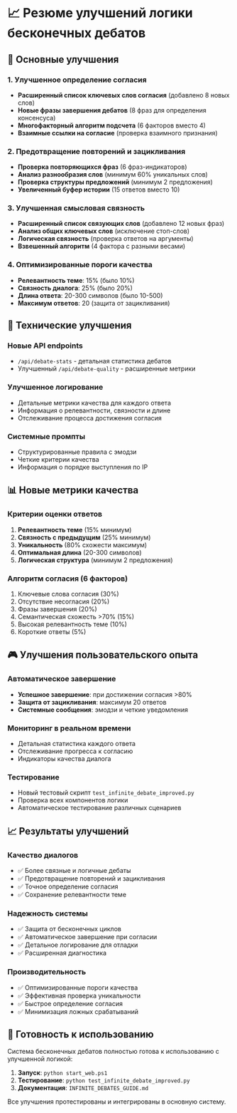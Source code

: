# 📈 Резюме улучшений логики бесконечных дебатов

## 🎯 Основные улучшения

### 1. Улучшенное определение согласия
- **Расширенный список ключевых слов согласия** (добавлено 8 новых слов)
- **Новые фразы завершения дебатов** (8 фраз для определения консенсуса)
- **Многофакторный алгоритм подсчета** (6 факторов вместо 4)
- **Взаимные ссылки на согласие** (проверка взаимного признания)

### 2. Предотвращение повторений и зацикливания
- **Проверка повторяющихся фраз** (6 фраз-индикаторов)
- **Анализ разнообразия слов** (минимум 60% уникальных слов)
- **Проверка структуры предложений** (минимум 2 предложения)
- **Увеличенный буфер истории** (15 ответов вместо 10)

### 3. Улучшенная смысловая связность
- **Расширенный список связующих слов** (добавлено 12 новых фраз)
- **Анализ общих ключевых слов** (исключение стоп-слов)
- **Логическая связность** (проверка ответов на аргументы)
- **Взвешенный алгоритм** (4 фактора с разными весами)

### 4. Оптимизированные пороги качества
- **Релевантность теме**: 15% (было 10%)
- **Связность диалога**: 25% (было 20%)
- **Длина ответа**: 20-300 символов (было 10-500)
- **Максимум ответов**: 20 (защита от зацикливания)

## 🔧 Технические улучшения

### Новые API endpoints
- `/api/debate-stats` - детальная статистика дебатов
- Улучшенный `/api/debate-quality` - расширенные метрики

### Улучшенное логирование
- Детальные метрики качества для каждого ответа
- Информация о релевантности, связности и длине
- Отслеживание процесса достижения согласия

### Системные промпты
- Структурированные правила с эмодзи
- Четкие критерии качества
- Информация о порядке выступления по IP

## 📊 Новые метрики качества

### Критерии оценки ответов
1. **Релевантность теме** (15% минимум)
2. **Связность с предыдущим** (25% минимум)
3. **Уникальность** (80% схожести максимум)
4. **Оптимальная длина** (20-300 символов)
5. **Логическая структура** (минимум 2 предложения)

### Алгоритм согласия (6 факторов)
1. Ключевые слова согласия (30%)
2. Отсутствие несогласия (20%)
3. Фразы завершения (20%)
4. Семантическая схожесть >70% (15%)
5. Высокая релевантность теме (10%)
6. Короткие ответы (5%)

## 🎮 Улучшения пользовательского опыта

### Автоматическое завершение
- **Успешное завершение**: при достижении согласия >80%
- **Защита от зацикливания**: максимум 20 ответов
- **Системные сообщения**: эмодзи и четкие уведомления

### Мониторинг в реальном времени
- Детальная статистика каждого ответа
- Отслеживание прогресса к согласию
- Индикаторы качества диалога

### Тестирование
- Новый тестовый скрипт `test_infinite_debate_improved.py`
- Проверка всех компонентов логики
- Автоматическое тестирование различных сценариев

## 📈 Результаты улучшений

### Качество диалогов
- ✅ Более связные и логичные дебаты
- ✅ Предотвращение повторений и зацикливания
- ✅ Точное определение согласия
- ✅ Сохранение релевантности теме

### Надежность системы
- ✅ Защита от бесконечных циклов
- ✅ Автоматическое завершение при согласии
- ✅ Детальное логирование для отладки
- ✅ Расширенная диагностика

### Производительность
- ✅ Оптимизированные пороги качества
- ✅ Эффективная проверка уникальности
- ✅ Быстрое определение согласия
- ✅ Минимизация ложных срабатываний

## 🚀 Готовность к использованию

Система бесконечных дебатов полностью готова к использованию с улучшенной логикой:

1. **Запуск**: `python start_web.ps1`
2. **Тестирование**: `python test_infinite_debate_improved.py`
3. **Документация**: `INFINITE_DEBATES_GUIDE.md`

Все улучшения протестированы и интегрированы в основную систему.
